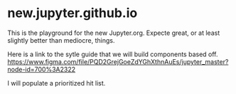 # new.jupyter.github.io
This is the playground for the new Jupyter.org. Expecte great, or at least slightly better than mediocre, things.

Here is a link to the sytle guide that we will build components based off. 
https://www.figma.com/file/PQD2GrejGoeZdYGhXthnAuEs/jupyter_master?node-id=700%3A2322

I will populate a prioritized hit list.
